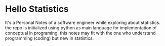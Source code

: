 # Hello Statistics
It's a Personal Notes of a software engineer while exploring about statistics. the repo is initialized using python as main language for implementation of conceptual in programing. this notes may fit with the one who understand programming (coding) but new in statistics.
